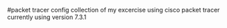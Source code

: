 #packet tracer config
collection of my excercise using cisco packet tracer
currently using version 7.3.1
